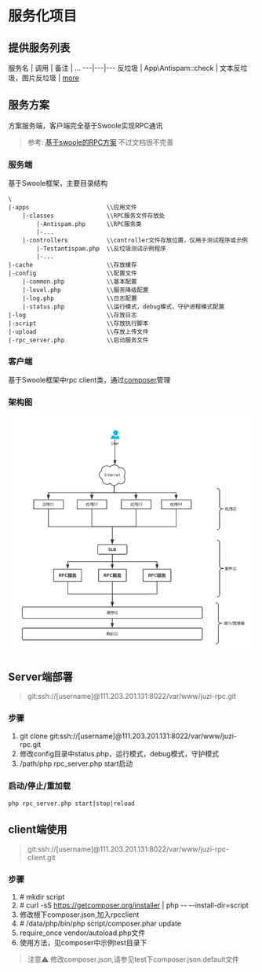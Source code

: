 # 服务化项目

## 提供服务列表

服务名 | 调用 | 备注 | ...
---|---|---
反垃圾 | App\Antispam::check | 文本反垃圾，图片反垃圾 | [more](/project/antispam/)

## 服务方案
方案服务端，客户端完全基于Swoole实现RPC通讯
> 参考:  [基于swoole的RPC方案](https://wiki.swoole.com/wiki/page/683.html) 不过文档很不完善

### 服务端
基于Swoole框架，主要目录结构
```
\
|-apps                      \\应用文件
    |-classes               \\RPC服务文件存放处
        |-Antispam.php      \\RPC服务类
        |-...
    |-controllers           \\controller文件存放位置，仅用于测试程序或示例
        |-Testantispam.php  \\反垃圾测试示例程序
        |-...
|-cache                     \\存放缓存
|-config                    \\配置文件
    |-common.php            \\基本配置
    |-level.php             \\服务降级配置
    |-log.php               \\日志配置
    |-status.php            \\运行模式，debug模式，守护进程模式配置
|-log                       \\存放日志
|-script                    \\存放执行脚本
|-upload                    \\存放上传文件
|-rpc_server.php            \\启动服务文件

```
### 客户端
基于Swoole框架中rpc client类，通过[composer](/technology/php/composer)管理

### 架构图
![image](attachment/images/soajiagou.png)

## Server端部署
> git:ssh://[username]@111.203.201.131:8022/var/www/juzi-rpc.git

### 步骤
1. git clone git:ssh://[username]@111.203.201.131:8022/var/www/juzi-rpc.git
1. 修改config目录中status.php，运行模式，debug模式，守护模式
1. /path/php rpc_server.php start启动

### 启动/停止/重加载
```
php rpc_server.php start|stop|reload
```


## client端使用
> git:ssh://[username]@111.203.201.131:8022/var/www/juzi-rpc-client.git

### 步骤
1. \# mkdir script 
1. \# curl -sS https://getcomposer.org/installer | php -- --install-dir=script
1. 修改根下composer.json,加入rpcclient
1. \# /data/php/bin/php script/composer.phar update
1. require_once vendor/autoload.php文件
1. 使用方法，见composer中示例test目录下

> 注意⚠️
修改composer.json,请参见test下composer.json.default文件

